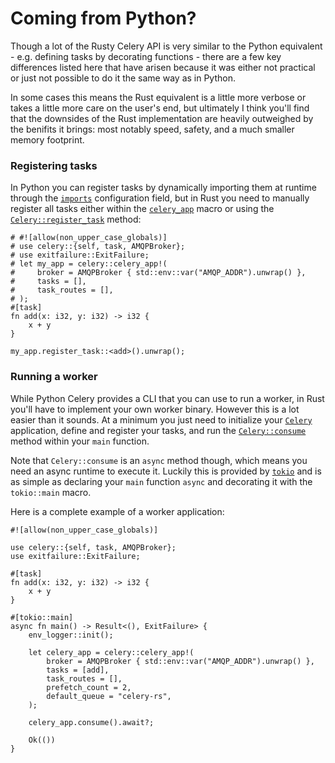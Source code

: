 # Coming from Python?

Though a lot of the Rusty Celery API is very similar to the Python equivalent - e.g. defining tasks by decorating functions - there are a few key differences listed here that have arisen because it was either not practical or just not possible to do it the same way as in Python.

In some cases this means the Rust equivalent is a little more verbose or takes a little more care on the user's end, but ultimately I think you'll find that the downsides of the Rust implementation are heavily outweighed by the benifits it brings: most notably speed, safety, and a much smaller memory footprint.

### Registering tasks

In Python you can register tasks by dynamically importing them at runtime through the [`imports`](https://docs.celeryproject.org/en/stable/userguide/configuration.html#imports) configuration field, but in Rust you need to manually register all tasks either within the [`celery_app`](https://docs.rs/celery/*/celery/macro.celery_app.html) macro or using the [`Celery::register_task`](https://docs.rs/celery/*/celery/struct.Celery.html#method.register_task) method:

```rust,no_run,noplaypen
# #![allow(non_upper_case_globals)]
# use celery::{self, task, AMQPBroker};
# use exitfailure::ExitFailure;
# let my_app = celery::celery_app!(
#     broker = AMQPBroker { std::env::var("AMQP_ADDR").unwrap() },
#     tasks = [],
#     task_routes = [],
# );
#[task]
fn add(x: i32, y: i32) -> i32 {
    x + y
}

my_app.register_task::<add>().unwrap();
```

### Running a worker

While Python Celery provides a CLI that you can use to run a worker, in Rust you'll have to implement your own worker binary. However this is a lot easier than it sounds. At a minimum you just need to initialize your [`Celery`](https://docs.rs/celery/*/celery/struct.Celery.html) application, define and register your tasks, and run the [`Celery::consume`](https://docs.rs/celery/*/celery/struct.Celery.html#method.consume) method within your `main` function.

Note that `Celery::consume` is an `async` method though, which means you need an async runtime to execute it. Luckily this is provided by [`tokio`](https://docs.rs/tokio/*/tokio/) and is as simple as declaring your `main` function `async` and decorating it with the `tokio::main` macro.

Here is a complete example of a worker application:

```rust,no_run,noplaypen
#![allow(non_upper_case_globals)]

use celery::{self, task, AMQPBroker};
use exitfailure::ExitFailure;

#[task]
fn add(x: i32, y: i32) -> i32 {
    x + y
}

#[tokio::main]
async fn main() -> Result<(), ExitFailure> {
    env_logger::init();

    let celery_app = celery::celery_app!(
        broker = AMQPBroker { std::env::var("AMQP_ADDR").unwrap() },
        tasks = [add],
        task_routes = [],
        prefetch_count = 2,
        default_queue = "celery-rs",
    );

    celery_app.consume().await?;

    Ok(())
}
```
